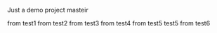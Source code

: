 Just a demo project
masteir

from test1
from test2
from test3
from test4
from test5 test5
from test6
